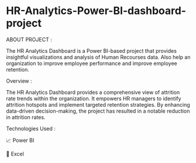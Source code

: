 # HR-Analytics-Power-BI-dashboard-project


ABOUT PROJECT :


The HR Analytics Dashboard is a Power BI-based project that provides insightful visualizations and analysis of Human Recourses data. Also help an organization to improve employee performance and improve employee retention. 


Overview :

The HR Analytics Dashboard provides a comprehensive view of attrition rate trends within the organization. It empowers HR managers to identify attrition hotspots and implement targeted retention strategies. By enhancing data-driven decision-making, the project has resulted in a notable reduction in attrition rates.


Technologies Used :

📈 Power BI

🔢 Excel




